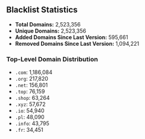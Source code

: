 ## Blacklist Statistics

- **Total Domains:** 2,523,356
- **Unique Domains:** 2,523,356
- **Added Domains Since Last Version:** 595,661
- **Removed Domains Since Last Version:** 1,094,221

### Top-Level Domain Distribution

-  `.com`: 1,186,084
-  `.org`: 217,820
-  `.net`: 156,801
-  `.top`: 76,159
-  `.shop`: 63,264
-  `.xyz`: 57,672
-  `.io`: 54,940
-  `.pl`: 48,090
-  `.info`: 43,795
-  `.fr`: 34,451
